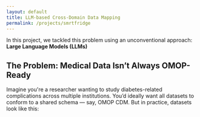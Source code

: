 ```yaml
---
layout: default
title: LLM-based Cross-Domain Data Mapping
permalink: /projects/smrtfridge
---
```


<div class="project-details">
    <p>In this project, we tackled this problem using an unconventional approach: <strong>Large Language Models
            (LLMs)</strong></p>
    <h2>The Problem: Medical Data Isn’t Always OMOP-Ready</h2>
    <p>Imagine you're a researcher wanting to study diabetes-related complications across multiple institutions. You’d
        ideally want all datasets to conform to a shared schema — say, OMOP CDM. But in practice, datasets look like this:
    </p>
</div>

